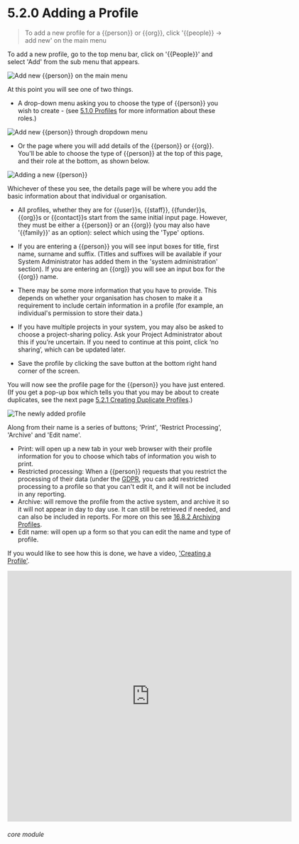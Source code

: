 # 5.2.0 <i class="fa fa-user"></i> Adding a Profile

> To add a new profile for a {{person}} or {{org}}, click '{{people}} -> add new' on the main menu



To add a new profile, go to the top menu bar, click on '{{People}}' and select 'Add' from the sub menu that appears.

![Add new {{person}} on the main menu](45a.png)

At this point you will see one of two things. 

- A drop-down menu asking you to choose the type of {{person}} you wish to create - (see [5.1.0  Profiles](/help/index/p/5.1.0) for more information about these roles.) 

![Add new {{person}} through dropdown menu](1200a.png)

- Or the page where you will add details of the {{person}} or {{org}}. You'll be able to choose the type of {{person}} at the top of this page, and their role at the bottom, as shown below. 

![Adding a new {{person}}](45b.png)

Whichever of these you see, the details page will be where you add the basic information about that individual or organisation.


- All profiles, whether they are for {{user}}s, {{staff}}, {{funder}}s, {{org}}s or {{contact}}s start from the same initial input page. However, they must be either a {{person}} or an {{org}} (you may also have '{{family}}' as an option): select which using the 'Type' options.

- If you are entering a {{person}} you will see input boxes for title, first name, surname and suffix. (Titles and suffixes will be available if your System Administrator has added them in the 'system administration' section). If you are entering an {{org}} you will see an input box for the {{org}} name.

- There may be some more information that you have to provide. This depends on whether your organisation has chosen to make it a requirement to include certain information in a profile (for example, an individual's permission to store their data.)

- If you have multiple projects in your system, you may also be asked to choose a project-sharing policy. Ask your Project Administrator about this if you’re uncertain. If you need to continue at this point, click ‘no sharing’, which can be updated later. 

- Save the profile by clicking the save button at the bottom right hand corner of the screen.

You will now see the profile page for the {{person}} you have just entered. (If you get a pop-up box which tells you that you may be about to create duplicates, see the next page [5.2.1 Creating Duplicate Profiles](/help/index/p/5.2.1).)

![The newly added profile](45c.png)

Along from their name is a series of buttons; 'Print', 'Restrict Processing', 'Archive' and 'Edit name'.

- Print: will open up a new tab in your web browser with their profile information for you to choose which tabs of information you wish to print.
- Restricted processing: When a {{person}} requests that you restrict the processing of their data (under the [GDPR](/help/index/p/tagged_GDPR), you can add restricted processing to a profile so that you can't edit it, and it will not be included in any reporting.
- Archive: will remove the profile from the active system, and archive it so it will not appear in day to day use. It can still be retrieved if needed, and can also be included in reports. For more on this see [16.8.2 Archiving Profiles](/help/index/p/16.8.2).
- Edit name: will open up a form so that you can edit the name and type of profile. 

If you would like to see how this is done, we have a video, ['Creating a Profile'](/help/index/p/51.2.1).

<iframe width="640" height="564" src="https://player.vimeo.com/video/279238826" frameborder="0" allowFullScreen mozallowfullscreen webkitAllowFullScreen></iframe>


###### core module

